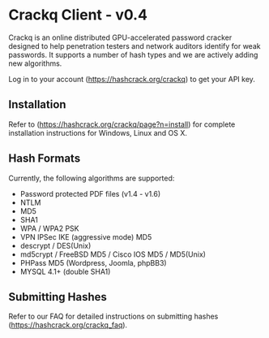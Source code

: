 Crackq Client - v0.4
====================

Crackq is an online distributed GPU-accelerated password cracker designed to
help penetration testers and network auditors identify for weak passwords. It
supports a number of hash types and we are actively adding new algorithms.

Log in to your account (https://hashcrack.org/crackq) to get your API key.

Installation
-----------

Refer to (https://hashcrack.org/crackq/page?n=install) for complete
installation instructions for Windows, Linux and OS X.

Hash Formats
------------

Currently, the following algorithms are supported:

* Password protected PDF files (v1.4 - v1.6)
* NTLM
* MD5
* SHA1
* WPA / WPA2 PSK
* VPN IPSec IKE (aggressive mode) MD5
* descrypt / DES(Unix)
* md5crypt / FreeBSD MD5 / Cisco IOS MD5 / MD5(Unix)
* PHPass MD5 (Wordpress, Joomla, phpBB3)
* MYSQL 4.1+ (double SHA1)

Submitting Hashes
-----------------

Refer to our FAQ for detailed instructions on submitting hashes
(https://hashcrack.org/crackq_faq).
